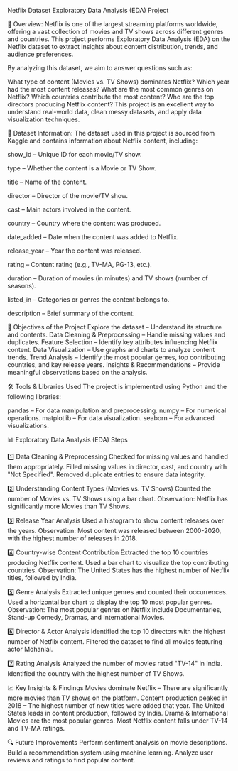 Netflix Dataset Exploratory Data Analysis (EDA) Project

📌 Overview: Netflix is one of the largest streaming platforms worldwide, offering a vast collection of movies and TV shows across different genres and countries. This project performs Exploratory Data Analysis (EDA) on the Netflix dataset to extract insights about content distribution, trends, and audience preferences.

By analyzing this dataset, we aim to answer questions such as:

What type of content (Movies vs. TV Shows) dominates Netflix? Which year had the most content releases? What are the most common genres on Netflix? Which countries contribute the most content? Who are the top directors producing Netflix content? This project is an excellent way to understand real-world data, clean messy datasets, and apply data visualization techniques.

📂 Dataset Information: The dataset used in this project is sourced from Kaggle and contains information about Netflix content, including:

show_id – Unique ID for each movie/TV show.

type – Whether the content is a Movie or TV Show.

title – Name of the content.

director – Director of the movie/TV show.

cast – Main actors involved in the content.

country – Country where the content was produced.

date_added – Date when the content was added to Netflix.

release_year – Year the content was released.

rating – Content rating (e.g., TV-MA, PG-13, etc.).

duration – Duration of movies (in minutes) and TV shows (number of seasons).

listed_in – Categories or genres the content belongs to.

description – Brief summary of the content.

🎯 Objectives of the Project Explore the dataset – Understand its structure and contents. Data Cleaning & Preprocessing – Handle missing values and duplicates. Feature Selection – Identify key attributes influencing Netflix content. Data Visualization – Use graphs and charts to analyze content trends. Trend Analysis – Identify the most popular genres, top contributing countries, and key release years. Insights & Recommendations – Provide meaningful observations based on the analysis.

🛠️ Tools & Libraries Used The project is implemented using Python and the following libraries:

pandas – For data manipulation and preprocessing. numpy – For numerical operations. matplotlib – For data visualization. seaborn – For advanced visualizations.

📊 Exploratory Data Analysis (EDA) Steps

1️⃣ Data Cleaning & Preprocessing Checked for missing values and handled them appropriately. Filled missing values in director, cast, and country with "Not Specified". Removed duplicate entries to ensure data integrity.

2️⃣ Understanding Content Types (Movies vs. TV Shows) Counted the number of Movies vs. TV Shows using a bar chart. Observation: Netflix has significantly more Movies than TV Shows.

3️⃣ Release Year Analysis Used a histogram to show content releases over the years. Observation: Most content was released between 2000-2020, with the highest number of releases in 2018.

4️⃣ Country-wise Content Contribution Extracted the top 10 countries producing Netflix content. Used a bar chart to visualize the top contributing countries. Observation: The United States has the highest number of Netflix titles, followed by India.

5️⃣ Genre Analysis Extracted unique genres and counted their occurrences. Used a horizontal bar chart to display the top 10 most popular genres. Observation: The most popular genres on Netflix include Documentaries, Stand-up Comedy, Dramas, and International Movies.

6️⃣ Director & Actor Analysis Identified the top 10 directors with the highest number of Netflix content. Filtered the dataset to find all movies featuring actor Mohanlal.

7️⃣ Rating Analysis Analyzed the number of movies rated "TV-14" in India. Identified the country with the highest number of TV Shows.

📈 Key Insights & Findings Movies dominate Netflix – There are significantly more movies than TV shows on the platform. Content production peaked in 2018 – The highest number of new titles were added that year. The United States leads in content production, followed by India. Drama & International Movies are the most popular genres. Most Netflix content falls under TV-14 and TV-MA ratings.

🔍 Future Improvements Perform sentiment analysis on movie descriptions. Build a recommendation system using machine learning. Analyze user reviews and ratings to find popular content.
